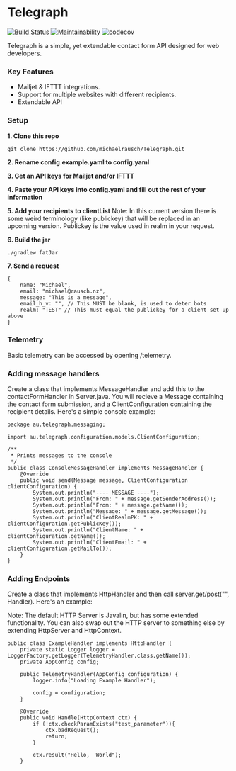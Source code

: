 # Telegraph
[![Build Status](https://travis-ci.org/michaelrausch/Telegraph.svg?branch=master)](https://travis-ci.org/michaelrausch/Telegraph)
[![Maintainability](https://api.codeclimate.com/v1/badges/01b62ede33372d1c44f7/maintainability)](https://codeclimate.com/github/michaelrausch/Telegraph/maintainability)
[![codecov](https://codecov.io/gh/michaelrausch/Telegraph/branch/master/graph/badge.svg)](https://codecov.io/gh/michaelrausch/Telegraph)

Telegraph is a simple, yet extendable contact form API designed for web developers.

### Key Features
- Mailjet & IFTTT integrations.
- Support for multiple websites with different recipients.
- Extendable API

### Setup

**1. Clone this repo**

``
    git clone https://github.com/michaelrausch/Telegraph.git
``

**2. Rename config.example.yaml to config.yaml**

**3. Get an API keys for Mailjet and/or IFTTT**

**4. Paste your API keys into config.yaml and fill out the rest of your information**

**5. Add your recipients to clientList**
Note: In this current version there is some weird terminology (like publickey) that will be replaced in an upcoming version. Publickey is the value used in realm in your request.

**6. Build the jar**

``
./gradlew fatJar
``

**7. Send a request**
```
{
    name: "Michael",
    email: "michael@rausch.nz",
    message: "This is a message",
    email_h_v: "", // This MUST be blank, is used to deter bots
    realm: "TEST" // This must equal the publickey for a client set up above
}
```

### Telemetry
Basic telemetry can be accessed by opening /telemetry. 

### Adding message handlers

Create a class that implements MessageHandler and add this to the contactFormHandler in Server.java. You will recieve a Message containing the contact form submission, and a ClientConfiguration containing the recipient details. Here's a simple console example: 

```
package au.telegraph.messaging;

import au.telegraph.configuration.models.ClientConfiguration;

/**
 * Prints messages to the console
 */
public class ConsoleMessageHandler implements MessageHandler {
    @Override
    public void send(Message message, ClientConfiguration clientConfiguration) {
        System.out.println("---- MESSAGE ----");
        System.out.println("From: " + message.getSenderAddress());
        System.out.println("From: " + message.getName());
        System.out.println("Message: " + message.getMessage());
        System.out.println("ClientRealmPK: " + clientConfiguration.getPublicKey());
        System.out.println("ClientName: " + clientConfiguration.getName());
        System.out.println("ClientEmail: " + clientConfiguration.getMailTo());
    }
}
```


### Adding Endpoints

Create a class that implements HttpHandler and then call server.get/post("", Handler). Here's an example:

Note: The default HTTP Server is Javalin, but has some extended functionality. You can also swap out the HTTP server to something else by extending HttpServer and HttpContext.

```
public class ExampleHandler implements HttpHandler {
    private static Logger logger = LoggerFactory.getLogger(TelemetryHandler.class.getName());
    private AppConfig config;

    public TelemetryHandler(AppConfig configuration) {
        logger.info("Loading Example Handler");

        config = configuration;
    }

    @Override
    public void Handle(HttpContext ctx) {
        if (!ctx.checkParamExists("test_parameter")){
            ctx.badRequest();
            return;
        }

        ctx.result("Hello,  World");
    }
```
